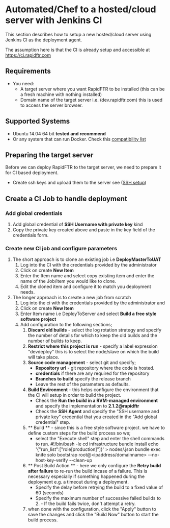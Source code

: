 # Automated/Chef to a hosted/cloud server with Jenkins CI
This section describes how to setup a new hosted/cloud server using Jenkins CI as the deployment agent.

The assumption here is that the CI is already setup and accessible at https://ci.rapidftr.com

## Requirements
* You need:
    * A target server where you want RapidFTR to be installed (this can be a fresh machine with nothing installed)
    * Domain name of the target server i.e. (dev.rapidftr.com) this is used to access the server browser.

## Supported Systems
* Ubuntu 14.04 64 bit **tested and recommend**
* Or any system that can run Docker. Check this [compatibility list](https://github.com/bflad/chef-docker/blob/master/COMPATIBILITY.md)

## Preparing the target server
Before we can deploy RapidFTR to the target server, we need to prepare it for CI based deployment.
* Create ssh keys and upload them to the server see ([SSH setup](ssh.md))

## Create a CI Job to handle deployment
### Add global credentials

1. Add global credential of **SSH Username with private key** kind
2. Copy the private key created above and paste in the key field of the credentials form.

### Create new CI job and configure parameters

1. The short approach is to clone an existing job i.e **DeployMasterToUAT**
    1. Log into the CI with the credentials provided by the administrator
    2. Click on create **New Item**
    3. Enter the Item name and select copy existing item and enter the name of the Job/item you would like to clone.
    4. Edit the cloned item and configure it to match you deployment needs.
2. The longer approach is to create a new job from scratch
    1. Log into the ci with the credentials provided by the administrator and
    2. Click on create **New Item**
    3. Enter Item name i.e DeployToServer and select **Build a free style software project**
    4. Add configuration to the following sections;
        1. **Discard old builds** - select the log rotation strategy and specify the number of details for which to keep the old builds and the number of builds to keep.
        2. **Restrict where this project is run** - specify a label expression "devdeploy" this is to select the node/slave on which the build will take place.
        3. **Source code management** - select git and specify;
            * **Repository url** - git repository where the code is hosted.
            * **credentials** if there are any required for the repository
            * **Branches to build** specify the release branch
            * Leave the rest of the parameters as defaults.
        4. **Build Environment** - this helps configure the environment that the CI will setup in order to build the project.
            * Check the **Run the build in a RVM-managed environment** and specify the implementation to **2.1.2@rapidftr**
            * Check the **SSH Agent** and specify the "SSH username and private key" credential that you created in the "Add global credential" step.
        5. ** Build ** - since this is a free style software project. we have to define custom steps for the build process so we;
            * select the "Execute shell" step and enter the shell commands to run.
                  #!/bin/bash -le
                  cd infrastructure
                  bundle install
                  echo '{"run_list":["role[production]"]}' > nodes/<ipaddress>.json
                  bundle exec knife solo bootstrap root@<ipaddress/domainname> --no-host-key-verify --clean-up
        6. ** Post Build Action ** - here we only configure the **Retry build after failure** to re-run the build incase of a failure. This is necessary especially if something happened during the deployment e.g. a timeout during a deployment.
            * Specify the delay before retrying the build to a fixed value of 60 (seconds)
            * Specify the maximum number of successive failed builds to 2. - If the build fails twice, don't attempt a retry.
        7. when done with the configuration, click the "Apply" button to save the changes and click the "Build Now" button to start the build process.


